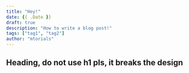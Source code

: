 ```yaml
---
title: "Hey!"
date: {{ .Date }}
draft: true
description: "How to write a blog post!"
tags: ["tag1", "tag2"]
author: "mtorials"
---
```


## Heading, do not use h1 pls, it breaks the design